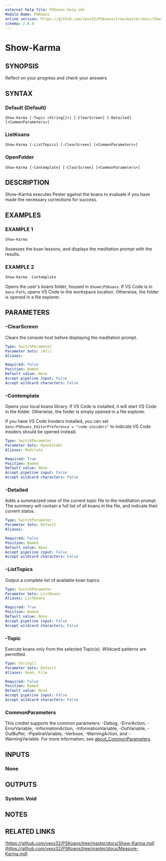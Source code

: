 ```yaml
---
external help file: PSKoans-help.xml
Module Name: PSKoans
online version: https://github.com/vexx32/PSKoans/tree/master/docs/Show-Karma.md
schema: 2.0.0
---
```


# Show-Karma

## SYNOPSIS
Reflect on your progress and check your answers.

## SYNTAX

### Default (Default)
```
Show-Karma [-Topic <String[]>] [-ClearScreen] [-Detailed] [<CommonParameters>]
```

### ListKoans
```
Show-Karma [-ListTopics] [-ClearScreen] [<CommonParameters>]
```

### OpenFolder
```
Show-Karma [-Contemplate] [-ClearScreen] [<CommonParameters>]
```

## DESCRIPTION
Show-Karma executes Pester against the koans to evaluate if you have made the necessary corrections for success.

## EXAMPLES

### EXAMPLE 1
```powershell
Show-Karma
```

Assesses the koan lessons, and displays the meditation prompt with the results.

### EXAMPLE 2
```powershell
Show-Karma -Contemplate
```

Opens the user's koans folder, housed in `$home\PSKoans`.
If VS Code is in `$env:Path`, opens VS Code to the workspace location.
Otherwise, the folder is opened in a file explorer.

## PARAMETERS

### -ClearScreen
Clears the console host before displaying the meditation prompt.

```yaml
Type: SwitchParameter
Parameter Sets: (All)
Aliases:

Required: False
Position: Named
Default value: None
Accept pipeline input: False
Accept wildcard characters: False
```

### -Contemplate
Opens your local koans library.
If VS Code is installed, it will start VS Code in the folder.
Otherwise, the folder is simply opened in a file explorer.

If you have VS Code Insiders installed, you can set `$env:PSKoans_EditorPreference = "code-insiders"` to indicate VS Code Insiders should be opened instead.

```yaml
Type: SwitchParameter
Parameter Sets: OpenFolder
Aliases: Meditate

Required: True
Position: Named
Default value: None
Accept pipeline input: False
Accept wildcard characters: False
```

### -Detailed
Adds a summarized view of the current topic file to the meditation prompt.
The summary will contain a full list of all koans in the file, and indicate their current status.

```yaml
Type: SwitchParameter
Parameter Sets: Default
Aliases:

Required: False
Position: Named
Default value: None
Accept pipeline input: False
Accept wildcard characters: False
```

### -ListTopics
Output a complete list of available koan topics.

```yaml
Type: SwitchParameter
Parameter Sets: ListKoans
Aliases: ListKoans

Required: True
Position: Named
Default value: None
Accept pipeline input: False
Accept wildcard characters: False
```

### -Topic
Execute koans only from the selected Topic(s).
Wildcard patterns are permitted.

```yaml
Type: String[]
Parameter Sets: Default
Aliases: Koan, File

Required: False
Position: Named
Default value: None
Accept pipeline input: False
Accept wildcard characters: False
```

### CommonParameters
This cmdlet supports the common parameters: -Debug, -ErrorAction, -ErrorVariable, -InformationAction, -InformationVariable, -OutVariable, -OutBuffer, -PipelineVariable, -Verbose, -WarningAction, and -WarningVariable. For more information, see [about_CommonParameters](http://go.microsoft.com/fwlink/?LinkID=113216).

## INPUTS

### None

## OUTPUTS

### System.Void

## NOTES

## RELATED LINKS

[https://github.com/vexx32/PSKoans/tree/master/docs/Show-Karma.md](https://github.com/vexx32/PSKoans/tree/master/docs/Measure-Karma.md)
